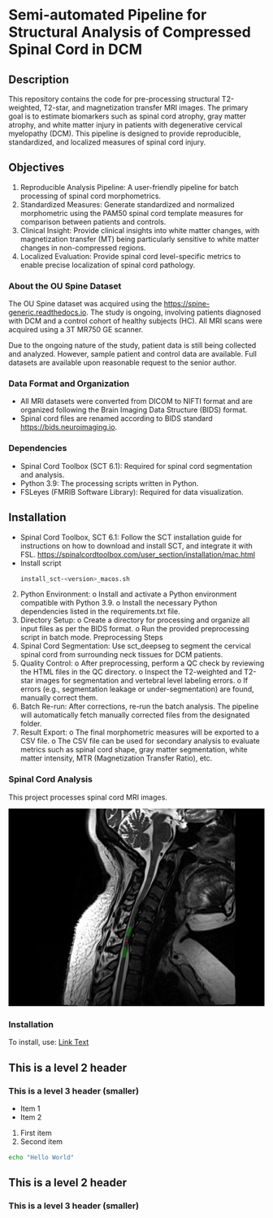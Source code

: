 # Semi-automated Pipeline for Structural Analysis of Compressed Spinal Cord in DCM

## Description

This repository contains the code for pre-processing structural T2-weighted, T2-star, and magnetization transfer MRI images. The primary goal is to estimate biomarkers such as spinal cord atrophy, gray matter atrophy, and white matter injury in patients with degenerative cervical myelopathy (DCM). This pipeline is designed to provide reproducible, standardized, and localized measures of spinal cord injury.
## Objectives

1. Reproducible Analysis Pipeline: A user-friendly pipeline for batch processing of spinal cord morphometrics.
2. Standardized Measures: Generate standardized and normalized morphometric using the PAM50 spinal cord template measures for comparison between patients and controls.
3. Clinical Insight: Provide clinical insights into white matter changes, with magnetization transfer (MT) being particularly sensitive to white matter changes in non-compressed regions.
4. Localized Evaluation: Provide spinal cord level-specific metrics to enable precise localization of spinal cord pathology.

### About the OU Spine Dataset

The OU Spine dataset was acquired using the https://spine-generic.readthedocs.io. The study is ongoing, involving patients diagnosed with DCM and a control cohort of healthy subjects (HC). All MRI scans were acquired using a 3T MR750 GE scanner.

Due to the ongoing nature of the study, patient data is still being collected and analyzed. However, sample patient and control data are available. Full datasets are available upon reasonable request to the senior author.

### Data Format and Organization
- All MRI datasets were converted from DICOM to NIFTI format and are organized following the Brain Imaging Data Structure (BIDS) format.
- Spinal cord files are renamed according to BIDS standard https://bids.neuroimaging.io.

### Dependencies
- Spinal Cord Toolbox (SCT 6.1): Required for spinal cord segmentation and analysis.
- Python 3.9: The processing scripts written in Python.
- FSLeyes (FMRIB Software Library): Required for data visualization.

## Installation
- Spinal Cord Toolbox, SCT 6.1: Follow the SCT installation guide for instructions on how to download and install SCT, and integrate it with FSL. https://spinalcordtoolbox.com/user_section/installation/mac.html
- Install script
    ```bash
    install_sct-<version>_macos.sh
    ```
2.	Python Environment:
o	Install and activate a Python environment compatible with Python 3.9.
o	Install the necessary Python dependencies listed in the requirements.txt file.
3.	Directory Setup:
o	Create a directory for processing and organize all input files as per the BIDS format.
o	Run the provided preprocessing script in batch mode.
Preprocessing Steps
1.	Spinal Cord Segmentation: Use sct_deepseg to segment the cervical spinal cord from surrounding neck tissues for DCM patients.
2.	Quality Control:
o	After preprocessing, perform a QC check by reviewing the HTML files in the QC directory.
o	Inspect the T2-weighted and T2-star images for segmentation and vertebral level labeling errors.
o	If errors (e.g., segmentation leakage or under-segmentation) are found, manually correct them.
3.	Batch Re-run: After corrections, re-run the batch analysis. The pipeline will automatically fetch manually corrected files from the designated folder.
4.	Result Export:
o	The final morphometric measures will be exported to a CSV file.
o	The CSV file can be used for secondary analysis to evaluate metrics such as spinal cord shape, gray matter segmentation, white matter intensity, MTR (Magnetization Transfer Ratio), etc.

### Spinal Cord Analysis

This project processes spinal cord MRI images.

![Spinal Cord Scan](./images/spinal_cord.png)


### Installation

To install, use:
[Link Text](https://www.example.com)


## This is a level 2 header
### This is a level 3 header (smaller)

- Item 1
- Item 2
1. First item
2. Second item
```bash
echo "Hello World"
```
## This is a level 2 header
### This is a level 3 header (smaller)
